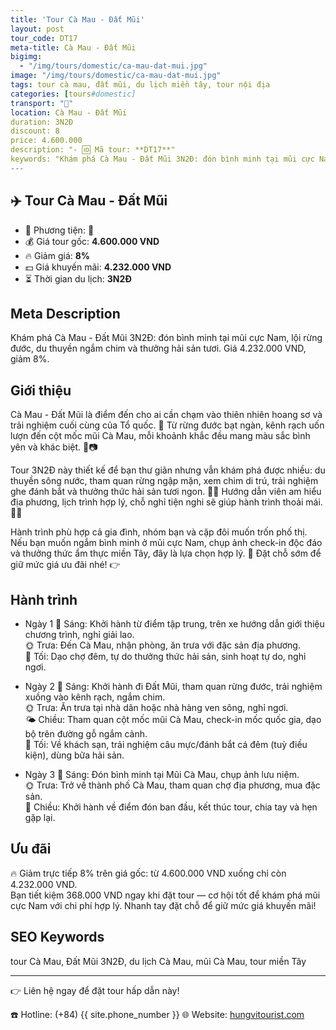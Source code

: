 ```yaml
---
title: 'Tour Cà Mau - Đất Mũi'
layout: post
tour_code: DT17
meta-title: Cà Mau - Đất Mũi
bigimg:
  - "/img/tours/domestic/ca-mau-dat-mui.jpg"
image: "/img/tours/domestic/ca-mau-dat-mui.jpg"
tags: tour cà mau, đất mũi, du lịch miền tây, tour nội địa
categories: [tours#domestic]
transport: "🚌"
location: Cà Mau - Đất Mũi
duration: 3N2Đ
discount: 8
price: 4.600.000
description: "- 🆔 Mã tour: **DT17**"
keywords: "Khám phá Cà Mau - Đất Mũi 3N2Đ: đón bình minh tại mũi cực Nam, lội rừng đước, du thuyền ngắm chim và thưởng hải sản tươi. Giá 4.232.000 VND, giảm 8%."
---
```


## ✈️ Tour Cà Mau - Đất Mũi



- 🚗 Phương tiện: **🚌**
- 💰 Giá tour gốc: **4.600.000 VND**
- 🔥 Giảm giá: **8%**
- 💵 Giá khuyến mãi: **4.232.000 VND**
- ⏳ Thời gian du lịch: **3N2Đ**

## Meta Description
Khám phá Cà Mau - Đất Mũi 3N2Đ: đón bình minh tại mũi cực Nam, lội rừng đước, du thuyền ngắm chim và thưởng hải sản tươi. Giá 4.232.000 VND, giảm 8%.

## Giới thiệu
Cà Mau - Đất Mũi là điểm đến cho ai cần chạm vào thiên nhiên hoang sơ và trải nghiệm cuối cùng của Tổ quốc. 🌅 Từ rừng đước bạt ngàn, kênh rạch uốn lượn đến cột mốc mũi Cà Mau, mỗi khoảnh khắc đều mang màu sắc bình yên và khác biệt. 🛶📷

Tour 3N2Đ này thiết kế để bạn thư giãn nhưng vẫn khám phá được nhiều: du thuyền sông nước, tham quan rừng ngập mặn, xem chim di trú, trải nghiệm ghe đánh bắt và thưởng thức hải sản tươi ngon. 🦀🍤 Hướng dẫn viên am hiểu địa phương, lịch trình hợp lý, chỗ nghỉ tiện nghi sẽ giúp hành trình thoải mái. 🏨✅

Hành trình phù hợp cả gia đình, nhóm bạn và cặp đôi muốn trốn phố thị. Nếu bạn muốn ngắm bình minh ở mũi cực Nam, chụp ảnh check-in độc đáo và thưởng thức ẩm thực miền Tây, đây là lựa chọn hợp lý. 📸 Đặt chỗ sớm để giữ mức giá ưu đãi nhé! 👉

## Hành trình
- Ngày 1
  🌅 Sáng: Khởi hành từ điểm tập trung, trên xe hướng dẫn giới thiệu chương trình, nghỉ giải lao.  
  🌞 Trưa: Đến Cà Mau, nhận phòng, ăn trưa với đặc sản địa phương.  
  🌙 Tối: Dạo chợ đêm, tự do thưởng thức hải sản, sinh hoạt tự do, nghỉ ngơi.

- Ngày 2
  🌅 Sáng: Khởi hành đi Đất Mũi, tham quan rừng đước, trải nghiệm xuồng vào kênh rạch, ngắm chim.  
  🌞 Trưa: Ăn trưa tại nhà dân hoặc nhà hàng ven sông, nghỉ ngơi.  
  🌤 Chiều: Tham quan cột mốc mũi Cà Mau, check-in mốc quốc gia, dạo bộ trên đường gỗ ngắm cảnh.  
  🌙 Tối: Về khách sạn, trải nghiệm câu mực/đánh bắt cá đêm (tuỳ điều kiện), dùng bữa hải sản.

- Ngày 3
  🌅 Sáng: Đón bình minh tại Mũi Cà Mau, chụp ảnh lưu niệm.  
  🌞 Trưa: Trở về thành phố Cà Mau, tham quan chợ địa phương, mua đặc sản.  
  🌙 Chiều: Khởi hành về điểm đón ban đầu, kết thúc tour, chia tay và hẹn gặp lại.

## Ưu đãi
🔥 Giảm trực tiếp 8% trên giá gốc: từ 4.600.000 VND xuống chỉ còn 4.232.000 VND.  
Bạn tiết kiệm 368.000 VND ngay khi đặt tour — cơ hội tốt để khám phá mũi cực Nam với chi phí hợp lý. Nhanh tay đặt chỗ để giữ mức giá khuyến mãi!

## SEO Keywords
tour Cà Mau, Đất Mũi 3N2Đ, du lịch Cà Mau, mũi Cà Mau, tour miền Tây

---

👉 Liên hệ ngay để đặt tour hấp dẫn này!

☎️ Hotline: (+84) {{ site.phone_number }}
🌐 Website: [hungvitourist.com](https://hungvitourist.com)

